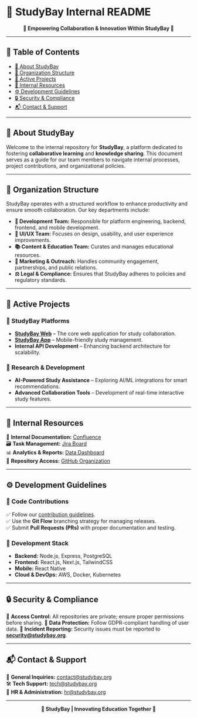 # 🏢 StudyBay Internal README

<p align="center">
  <strong>🔹 Empowering Collaboration & Innovation Within StudyBay 🔹</strong>
</p>

---

## 📖 Table of Contents

- [🏢 About StudyBay](#-about-studybay)
- [📌 Organization Structure](#-organization-structure)
- [🚀 Active Projects](#-active-projects)
- [📂 Internal Resources](#-internal-resources)
- [⚙️ Development Guidelines](#-development-guidelines)
- [🔒 Security & Compliance](#-security--compliance)
- [📬 Contact & Support](#-contact--support)

---

## 🏢 About StudyBay

Welcome to the internal repository for **StudyBay**, a platform dedicated to fostering **collaborative learning** and **knowledge sharing**. This document serves as a guide for our team members to navigate internal processes, project contributions, and organizational policies.

---

## 📌 Organization Structure

StudyBay operates with a structured workflow to enhance productivity and ensure smooth collaboration. Our key departments include:

- **📂 Development Team:** Responsible for platform engineering, backend, frontend, and mobile development.
- **🎨 UI/UX Team:** Focuses on design, usability, and user experience improvements.
- **📚 Content & Education Team:** Curates and manages educational resources.
- **📢 Marketing & Outreach:** Handles community engagement, partnerships, and public relations.
- **⚖️ Legal & Compliance:** Ensures that StudyBay adheres to policies and regulatory standards.

---

## 🚀 Active Projects

### 🔹 StudyBay Platforms
- **[StudyBay Web](https://mystudybae.vercel.app/)** – The core web application for study collaboration.
- **[StudyBay App](https://mystudybae.vercel.app/)** – Mobile-friendly study management.
- **Internal API Development** – Enhancing backend architecture for scalability.

### 🔹 Research & Development
- **AI-Powered Study Assistance** – Exploring AI/ML integrations for smart recommendations.
- **Advanced Collaboration Tools** – Development of real-time interactive study features.

---

## 📂 Internal Resources

📜 **Internal Documentation:** [Confluence](https://studybayorg.atlassian.net)  
🗃️ **Task Management:** [Jira Board](https://studybayorg.atlassian.net/jira)  
📊 **Analytics & Reports:** [Data Dashboard](https://analytics.studybay.org)  
🔗 **Repository Access:** [GitHub Organization](https://github.com/studybaeEgerton)  

---

## ⚙️ Development Guidelines

### 🔹 Code Contributions
✅ Follow our [contribution guidelines](https://github.com/studybaeEgerton/.github/blob/main/CONTRIBUTING.md).  
✅ Use the **Git Flow** branching strategy for managing releases.  
✅ Submit **Pull Requests (PRs)** with proper documentation and testing.  

### 🔹 Development Stack
- **Backend:** Node.js, Express, PostgreSQL
- **Frontend:** React.js, Next.js, TailwindCSS
- **Mobile:** React Native
- **Cloud & DevOps:** AWS, Docker, Kubernetes

---

## 🔒 Security & Compliance

🔹 **Access Control:** All repositories are private; ensure proper permissions before sharing.
🔹 **Data Protection:** Follow GDPR-compliant handling of user data.
🔹 **Incident Reporting:** Security issues must be reported to **security@studybay.org**.

---

## 📬 Contact & Support

📩 **General Inquiries:** [contact@studybay.org](mailto:contact@studybay.org)  
🛠️ **Tech Support:** [tech@studybay.org](mailto:tech@studybay.org)  
👥 **HR & Administration:** [hr@studybay.org](mailto:hr@studybay.org)  

---

<p align="center">
  <strong>🔹 StudyBay | Innovating Education Together 🔹</strong>
</p>

